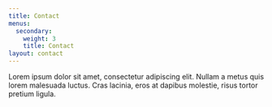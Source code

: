 ```yaml
---
title: Contact
menus:
  secondary:
    weight: 3
    title: Contact
layout: contact
---
```


Lorem ipsum dolor sit amet, consectetur adipiscing elit. Nullam a metus quis lorem malesuada luctus. Cras lacinia, eros at dapibus molestie, risus tortor pretium ligula.
